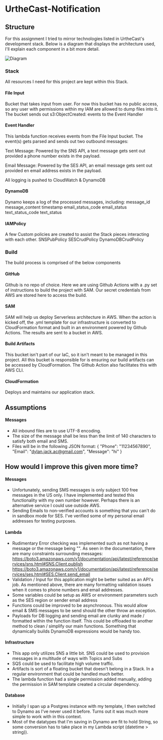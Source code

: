 # UrtheCast-Notification

## Structure

For this assignment I tried to mirror technologies listed in UrtheCast's development stack. Below is a diagram that displays the architecture used, I'll explain each component in a bit more detail.

![Diagram](https://github.com/Zealen/UrtheCast-Notification/blob/main/images/Diagram.PNG)

### Stack
All resources I need for this project are kept within this Stack. 

#### File Input
Bucket that takes input from user. For now this bucket has no public access, so any user with permissions within my IAM are allowed to dump files into it. The bucket sends out s3:ObjectCreated: events to the Event Handler

#### Event Handler
This lambda function receives events from the File Input bucket. The event(s) gets parsed and sends out two outbound messages:

Text Message: Powered by the SNS API, a text message gets sent out provided a phone number exists in the payload.

Email Message: Powered by the SES API, an email message gets sent out provided en email address exists in the payload.

All logging is pushed to CloudWatch & DynamoDB

#### DynamoDB
Dynamo keeps a log of the processed messages, including:
message_id
message_content
timestamp
email_status_code
email_status
text_status_code
text_status

#### IAMPolicy
A few Custom policies are created to assist the Stack pieces interacting with each other.
SNSPubPolicy
SESCrudPolicy
DynamoDBCrudPolicy

### Build
The build process is comprised of the below components

#### GitHub
Github is no repo of choice. Here we are using Github Actions with a .py set of instructions to build the project with SAM. Our secret credentials from AWS are stored here to access the build.

#### SAM
SAM will help us deploy Serverless architecture in AWS. When the action is kicked off, the .yml template for our infrastructure is converted to CloudFormation format and built in an environment powered by Github Actions. The results are sent to a bucket in AWS.

#### Build Artifacts
This bucket isn't part of our IaC, so it isn't meant to be managed in this project. All this bucket is responsible for is ensuring our build artifacts can be accessed by CloudFormation. The Github Action also facilitates this with AWS CLI.

#### CloudFormation
Deploys and maintains our application stack.

## Assumptions

#### Messages

- All inbound files are to use UTF-8 encoding.
- The size of the message shall be less than the limit of 140 characters to satisfy both email and SMS.
- Files will be in the following JSON format:
{
  "Phone": "11234567890",
  "Email": "dylan.jack.ac@gmail.com",
  "Message": "hi"
}

## How would I improve this given more time?

#### Messages

- Unfortunately, sending SMS messages is only subject 100 free messages in the US only. I have implemented and tested this functionality with my own number however. Perhaps there is an alternative service I could use outside AWS.
- Sending Emails to non-verified accounts is something that you can't do in sandbox mode for SES. I've verified some of my personal email addresses for testing purposes.

#### Lambda

- Rudimentary Error checking was implemented such as not having a message or the message being "". As seen in the documentation, there are many constraints surrounding messages:
https://boto3.amazonaws.com/v1/documentation/api/latest/reference/services/sns.html#SNS.Client.publish
https://boto3.amazonaws.com/v1/documentation/api/latest/reference/services/ses.html#SES.Client.send_email
- Validation / Input for this application might be better suited as an API's job. As mentioned above, there are many formatting validation issues when it comes to phone numbers and email addresses.
- Some variables could be setup as AWS or environment parameters such as the SES region or sender email address
- Functions could be improved to be asynchronous. This would allow email & SMS messages to be send should the other throw an exception.
- Payloads for DB logging and sending email are clunky and made / formatted within the function itself. This could be offloaded to another method to clean / simplify our main functions. Something that dynamically builds DynamoDB expressions would be handy too.

#### Infrastructure

- This app only utilizes SNS a little bit. SNS could be used to provision messages in a multitude of ways with Topics and Subs
- SQS could be used to facilitate high volume traffic.
- Artifacts is sort of a floating bucket that doesn't belong in a Stack. In a regular environment that could be handled much better.
- The lambda function had a single permission added manually, adding the permission in SAM template created a circular dependency.

#### Database

- Initially I span up a Postgres instance with my template, I then switched to Dynamo as I've never used it before. Turns out it was much more simple to work with in this context.
- Most of the datatypes that I'm saving in Dynamo are fit to hold String, so some conversion has to take place in my Lambda script (datetime > string)).